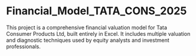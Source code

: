 # Financial_Model_TATA_CONS_2025
This project is a comprehensive financial valuation model for Tata Consumer Products Ltd, built entirely in Excel. It includes multiple valuation and diagnostic techniques used by equity analysts and investment professionals.
